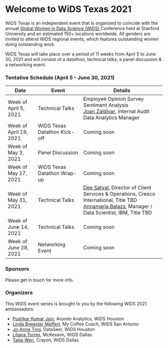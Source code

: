 # Welcome to WiDS Texas 2021

WiDS Texas is an independent event that is organized to coincide with the annual <a href="https://www.widsconference.org/">Global Women in Data Science (WiDS) </a> Conference held at Stanford University and an estimated 150+ locations worldwide. All genders are invited to attend WiDS regional events, which features outstanding women doing outstanding work.

WiDS Texas will take place over a period of 11 weeks from April 5 to June 30, 2021 and will consist of a datathon, technical talks, a panel discussion & a networking event.

### Tentative Schedule (April 5 - June 30, 2021)

Date  | Event | Details
------------- | ------------- | -------------
Week of April 5, 2021  | Technical Talks | Employee Opinion Survey Sentiment Analysis<br><a href="https://www.linkedin.com/in/joan-zaldivar-5a25317/"  target="_blank">Joan Zaldivar</a>, Internal Audit Data Analytics Manager
Week of April 19, 2021  | WiDS Texas Datathon Kick-off | Coming soon
Week of May 3, 2021 | Panel Discussion | Coming soon
Week of May 17, 2021 | WiDS Texas Datathon Wrap-up | Coming soon
Week of May 31, 2021 | Technical Talks | <a href="https://www.linkedin.com/in/dhritysatyal/" target="_blank">Dee Satyal</a>, Director of Client Services & Operations, Cresco International, Title TBD<br><a href="https://www.linkedin.com/in/annamaria-balazs/" target="_blank">Annamaria Balazs</a>, Manager / Data Scientist, IBM, Title TBD
Week of June 14, 2021 | Technical Talks | Coming soon 
Week of June 28, 2021 | Networking Event | Coming soon


### Sponsors

Please get in touch for more info.

### Organizers

This WiDS event series is brought to you by the following WiDS 2021 ambassadors:

- <a href="mailto:pushkar.jain@arundo.com">Pushkar Kumar Jain</a>, Arundo Analytics, WiDS Houston
- <a href="mailto:Linda@myCoffeeCoach.com">Linda Brewster Meffert</a>, My Coffee Coach, WiDS San Antonio
- <a href="mailto:jting@dataseer.digital">Jo-Anne Ting</a>, DataSeer, WiDS Houston
- <a href="mailto:liliana.torres@mckesson.com">Liliana Torres</a>, McKesson, WiDS Dallas
- <a href="mailto:wentailai@gmail.com">Tailai Wen</a>, Crayon, WiDS Dallas
